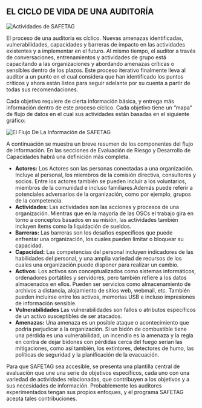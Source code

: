 
## EL CICLO DE VIDA DE UNA AUDITORÍA

![Actividades de SAFETAG](images/activities_flow.svg)

El proceso de una auditoría es cíclico. Nuevas amenazas identificadas, vulnerabilidades, capacidades y barreras de impacto en las actividades existentes y a implementar en el futuro. Al mismo tiempo, el auditor a través de conversaciones, entrenamientos y actividades de grupo está capacitando a las organizaciones y abordando amenazas críticas o sensibles dentro de los plazos. Este proceso iterativo finalmente lleva al auditor a un punto en el cual considera que han identificado los puntos críticos y ahora están listos para seguir adelante por su cuenta a partir de todas sus recomendaciones.

Cada objetivo requiere de cierta información básica, y entrega más información dentro de este proceso cíclico. Cada objetivo tiene un “mapa” de flujo de datos en el cual sus actividades están basadas en el siguiente gráfico:

![El Flujo De La Información de SAFETAG](images/info_flows/data_flow_all.svg)

A continuación se muestra un breve resumen de los componentes del flujo de información.  En las secciones de Evaluación de Riesgo y Desarrollo de Capacidades habrá una definición más completa.

* **Actores:**  Los Actores son las personas conectadas a una organización. Incluye al personal, los miembros de la comisión directiva, consultores y socios. Entre los actores también se pueden incluir a los voluntarios, miembros de la comunidad e incluso familiares.Además puede referir a potenciales adversarios de la organización, como por ejemplo, grupos de la competencia.
* **Actividades:** Las actividades son las acciones y procesos de una organización. Mientras que en la mayoría de las OSCs el trabajo gira en torno a conceptos basados en su misión, las actividades también incluyen ítems como la liquidación de sueldos.
* **Barreras:** Las barreras son los desafíos específicos que puede enfrentar una organización, los cuales pueden limitar o bloquear su capacidad.
* **Capacidad:** Las competencias del personal incluyen indicadores de las habilidades del personal, y una amplia variedad de recursos de los cuales una organización puede disponer para realizar un cambio.
* **Activos:** Los activos son conceptualizados como sistemas informáticos, ordenadores portátiles y servidores, pero también refiere a los datos almacenados en ellos. Pueden ser servicios como almacenamiento de archivos a distancia, alojamiento de sitios web, webmail, etc. También pueden incluirse entre los activos, memorias USB e incluso impresiones de información sensible.
* **Vulnerabilidades**  Las vulnerabilidades son fallos o atributos específicos de un activo susceptibles de ser atacados.
* **Amenazas:**  Una amenaza es un posible ataque o acontecimiento que podria perjudicar a la organización. Si un bidón de combustible tiene una pérdida es una vulnerabilidad, un incendio es la amenaza y la regla en contra de dejar bidones con pérdidas cerca del fuego serían las mitigaciones, como así también, los extintores, detectores de humo, las políticas de seguridad y la planificación de la evacuación.

Para que SAFETAG sea accesible, se presenta una plantilla central de evaluación que une una serie de objetivos específicos, cada uno con una variedad de actividades relacionadas, que contribuyen a los objetivos y a sus necesidades de información. Probablemente los auditores experimentados tengan sus propios enfoques, y el programa SAFETAG acepta tales contribuciones.
